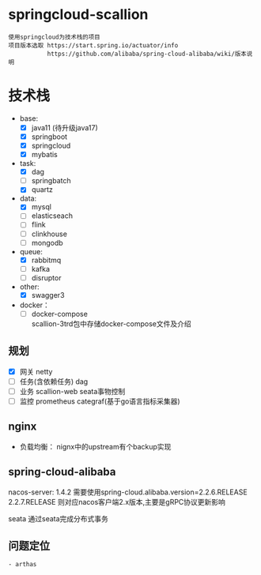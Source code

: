# springcloud-scallion

    使用springcloud为技术栈的项目
    项目版本选取 https://start.spring.io/actuator/info
               https://github.com/alibaba/spring-cloud-alibaba/wiki/版本说明

# 技术栈

- base:  
    -[x] java11 (待升级java17)  
    -[x] springboot  
    -[x] springcloud  
    -[x] mybatis  

- task:
    -[x] dag  
    -[ ] springbatch  
    -[x] quartz

- data:
    -[x] mysql  
    -[ ] elasticseach
    -[ ] flink
    -[ ] clinkhouse
    -[ ] mongodb

- queue:
    -[x] rabbitmq
    -[ ] kafka
    -[ ] disruptor
  
- other:
    -[x] swagger3
  
- docker：
    -[ ] docker-compose  
        scallion-3trd包中存储docker-compose文件及介绍

## 规划

-[x] 网关
    netty
-[ ] 任务(含依赖任务)
    dag
-[ ] 业务
    scallion-web
        seata事物控制
-[ ] 监控
    prometheus
    categraf(基于go语言指标采集器)

## nginx 

- 负载均衡： nignx中的upstream有个backup实现

## spring-cloud-alibaba

nacos-server: 1.4.2
    需要使用spring-cloud.alibaba.version=2.2.6.RELEASE
    2.2.7.RELEASE 则对应nacos客户端2.x版本,主要是gRPC协议更新影响

seata
    通过seata完成分布式事务

## 问题定位
    - arthas

